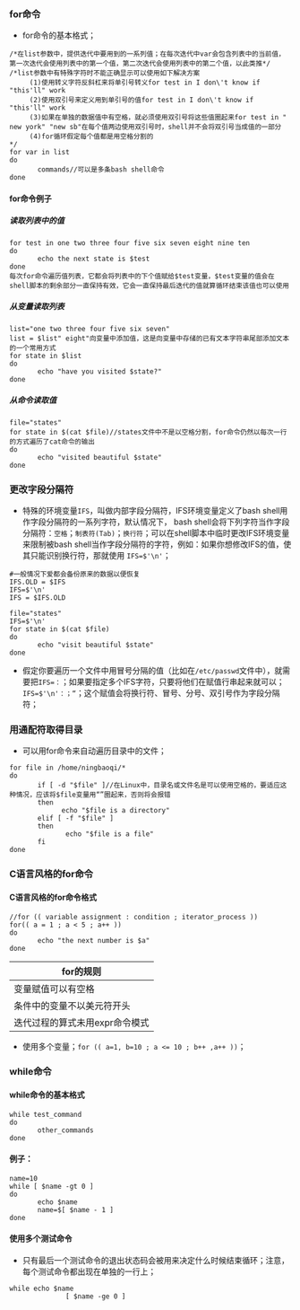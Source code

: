### for命令
+ for命令的基本格式；
```
/*在list参数中，提供迭代中要用到的一系列值；在每次迭代中var会包含列表中的当前值，第一次迭代会使用列表中的第一个值，第二次迭代会使用列表中的第二个值，以此类推*/
/*list参数中有特殊字符时不能正确显示可以使用如下解决方案
     (1)使用转义字符反斜杠来将单引号转义for test in I don\'t know if "this'll" work
     (2)使用双引号来定义用到单引号的值for test in I don\'t know if "this'll" work
     (3)如果在单独的数据值中有空格，就必须使用双引号将这些值圈起来for test in " new york" "new sb"在每个值两边使用双引号时，shell并不会将双引号当成值的一部分
     (4)for循环假定每个值都是用空格分割的
*/
for var in list
do
       commands//可以是多条bash shell命令
done
```
#### for命令例子
##### 读取列表中的值
```
for test in one two three four five six seven eight nine ten
do
       echo the next state is $test
done
每次for命令遍历值列表，它都会将列表中的下个值赋给$test变量，$test变量的值会在shell脚本的剩余部分一直保持有效，它会一直保持最后迭代的值就算循环结束该值也可以使用
```
##### 从变量读取列表
```
list="one two three four five six seven"
list = $list" eight"向变量中添加值，这是向变量中存储的已有文本字符串尾部添加文本的一个常用方式
for state in $list
do
       echo "have you visited $state?"
done
```
##### 从命令读取值
```
file="states"
for state in $(cat $file)//states文件中不是以空格分割，for命令仍然以每次一行的方式遍历了cat命令的输出
do
       echo "visited beautiful $state"
done
```
### 更改字段分隔符
+ 特殊的环境变量`IFS`，叫做内部字段分隔符，IFS环境变量定义了bash shell用作字段分隔符的一系列字符，默认情况下， bash shell会将下列字符当作字段分隔符：`空格`；`制表符(Tab)`；`换行符`；可以在shell脚本中临时更改IFS环境变量来限制被bash shell当作字段分隔符的字符，例如：如果你想修改IFS的值，使其只能识别换行符，那就使用 `IFS=$'\n'`；
```
#一般情况下爱都会备份原来的数据以便恢复
IFS.OLD = $IFS
IFS=$'\n'
IFS = $IFS.OLD

file="states"
IFS=$'\n'
for state in $(cat $file)
do
       echo "visit beautiful $state"
done
```
+ 假定你要遍历一个文件中用冒号分隔的值（比如在`/etc/passwd`文件中），就需要把`IFS=：`；如果要指定多个IFS字符，只要将他们在赋值行串起来就可以；`IFS=$'\n'：；“`；这个赋值会将换行符、冒号、分号、双引号作为字段分隔符；
### 用通配符取得目录
+ 可以用for命令来自动遍历目录中的文件；
```
for file in /home/ningbaoqi/*
do
       if [ -d "$file" ]//在Linux中，目录名或文件名是可以使用空格的，要适应这种情况，应该将$file变量用“”圈起来，否则将会报错
       then
             echo "$file is a directory"
       elif [ -f "$file" ]
       then
              echo "$file is a file"
       fi
done
```

### C语言风格的for命令
#### C语言风格的for命令格式
```
//for (( variable assignment : condition ; iterator_process ))
for(( a = 1 ; a < 5 ; a++ ))
do
       echo "the next number is $a"
done
```

|for的规则|
|------|
|变量赋值可以有空格|
|条件中的变量不以美元符开头|
|迭代过程的算式未用expr命令模式|

+ 使用多个变量；`for (( a=1, b=10 ; a <= 10 ; b++ ,a++ ))`；

### while命令
#### while命令的基本格式
```
while test_command
do
       other_commands
done
```
#### 例子：
```
name=10
while [ $name -gt 0 ]
do
       echo $name
       name=$[ $name - 1 ]
done
```
#### 使用多个测试命令
+ 只有最后一个测试命令的退出状态码会被用来决定什么时候结束循环；注意，每个测试命令都出现在单独的一行上；
```
while echo $name
              [ $name -ge 0 ]
```

